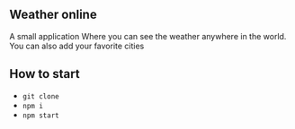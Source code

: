 ## Weather online 
A small application Where you can see the weather anywhere in the world.
You can also add your favorite cities

## How to start
* `git clone`
* `npm i`
* `npm start`


